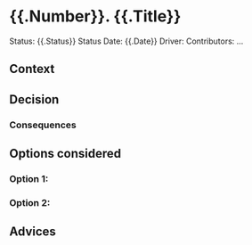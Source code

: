 # {{.Number}}. {{.Title}}

Status: {{.Status}}
Status Date: {{.Date}}
Driver: <Your Name>
Contributors: ...

## Context 

## Decision

### Consequences

## Options considered

### Option 1:

### Option 2:

## Advices

